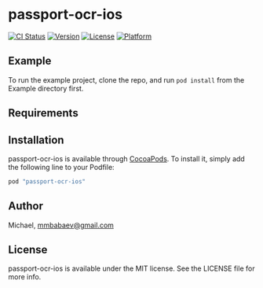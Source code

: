# passport-ocr-ios

[![CI Status](http://img.shields.io/travis/Michael/passport-ocr-ios.svg?style=flat)](https://travis-ci.org/Michael/passport-ocr-ios)
[![Version](https://img.shields.io/cocoapods/v/passport-ocr-ios.svg?style=flat)](http://cocoapods.org/pods/passport-ocr-ios)
[![License](https://img.shields.io/cocoapods/l/passport-ocr-ios.svg?style=flat)](http://cocoapods.org/pods/passport-ocr-ios)
[![Platform](https://img.shields.io/cocoapods/p/passport-ocr-ios.svg?style=flat)](http://cocoapods.org/pods/passport-ocr-ios)

## Example

To run the example project, clone the repo, and run `pod install` from the Example directory first.

## Requirements

## Installation

passport-ocr-ios is available through [CocoaPods](http://cocoapods.org). To install
it, simply add the following line to your Podfile:

```ruby
pod "passport-ocr-ios"
```

## Author

Michael, mmbabaev@gmail.com

## License

passport-ocr-ios is available under the MIT license. See the LICENSE file for more info.
